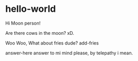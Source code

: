 # hello-world

Hi Moon person!

Are there cows in the moon? xD.

Woo Woo, What about fries dude?
 add-fries
 
  answer-here
answer to mi mind please, by telepathy i mean.
